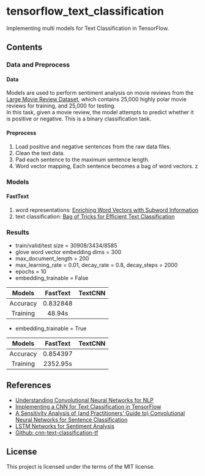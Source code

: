 # tensorflow_text_classification
Implementing multi models for Text Classification in TensorFlow.

## Contents
### Data and Preprocess
#### Data
Models are used to perform sentiment analysis on movie reviews from the [Large Movie Review Dataset](http://ai.stanford.edu/~amaas/data/sentiment/), which contains 25,000 highly polar movie reviews for training, and 25,000 for testing.<br/>
In this task, given a movie review, the model attempts to predict whether it is positive or negative. This is a binary classification task.

#### Preprocess
1. Load positive and negative sentences from the raw data files.
2. Clean the text data.
3. Pad each sentence to the maximum sentence length.
4. Word vector mapping, Each sentence becomes a bag of word vectors.
z
### Models
#### FastText
1. word representations: [Enriching Word Vectors with Subword Information](https://github.com/SunnyMarkLiu/MachineLearning-DeepLearning-Papers/blob/master/Deep%20Learning/Natural%20Language%20Processing/Word%20Embedding/Enriching%20Word%20Vectors%20with%20Subword%20Information.pdf)
2. text classification: [Bag of Tricks for Efficient Text Classification](https://github.com/SunnyMarkLiu/MachineLearning-DeepLearning-Papers/blob/master/Deep%20Learning/Natural%20Language%20Processing/Sentence%20classification/Bag%20of%20Tricks%20for%20Efficient%20Text%20Classification.pdf)

### Results
- train/valid/test size = 30908/3434/8585
- glove word vector embedding dims = 300
- max_document_length = 200
- max_learning_rate = 0.01, decay_rate = 0.8, decay_steps = 2000
- epochs = 10
- embedding_trainable = False

| Models     | FastText | TextCNN |
| :----:     | :----:   | :----: |
| Accuracy   | 0.832848 |  |
| Training   |  48.94s  |  |

- embedding_trainable = True

| Models     | FastText | TextCNN |
| :----:     | :----:   | :----: |
| Accuracy   | 0.854397 |  |
| Training   | 2352.95s |  |

## References
- [Understanding Convolutional Neural Networks for NLP](http://www.wildml.com/2015/11/understanding-convolutional-neural-networks-for-nlp/)
- [Implementing a CNN for Text Classification in TensorFlow](http://www.wildml.com/2015/12/implementing-a-cnn-for-text-classification-in-tensorflow)
- [A Sensitivity Analysis of (and Practitioners' Guide to) Convolutional Neural Networks for Sentence Classification](https://arxiv.org/abs/1510.03820)
- [LSTM Networks for Sentiment Analysis](http://deeplearning.net/tutorial/lstm.html)
- [Github: cnn-text-classification-tf](https://github.com/cahya-wirawan/cnn-text-classification-tf)

## License
This project is licensed under the terms of the MIT license.

